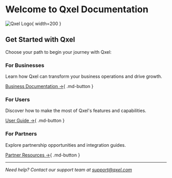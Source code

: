 # Welcome to Qxel Documentation

![Qxel Logo](https://cdn.jsdelivr.net/gh/mr-izu/Images@main/qxel.svg){ width=200 }

## Get Started with Qxel

Choose your path to begin your journey with Qxel:

### For Businesses
Learn how Qxel can transform your business operations and drive growth.

[Business Documentation →](business/index.md){ .md-button }

### For Users
Discover how to make the most of Qxel's features and capabilities.

[User Guide →](users/index.md){ .md-button }

### For Partners
Explore partnership opportunities and integration guides.

[Partner Resources →](partners/index.md){ .md-button }

---

*Need help? Contact our support team at support@qxel.com*
